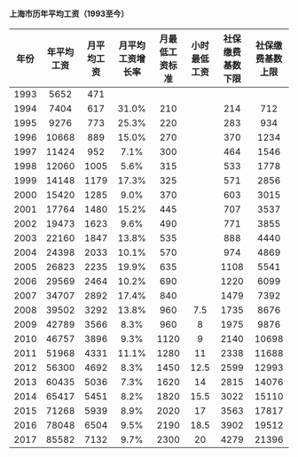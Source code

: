 
#### 上海市历年平均工资（1993至今）

| 年份 | 年平均工资 | 月平均工资 | 月平均工资增长率 | 月最低工资标准 | 小时最低工资 | 社保缴费基数下限 | 社保缴费基数上限 |
| :-----: | :-----: | :-----: | :-----: | :-----: | :-----: | :-----: | :-----: |
| 1993 | 5652 | 471 |  |  |  |  |
| 1994 | 7404 | 617 | 31.0% | 210 |  | 214 | 712 |
| 1995 | 9276 | 773 | 25.3% | 220 |  | 283 | 934 |
| 1996 | 10668 | 889 | 15.0% | 270 |  | 370 | 1234 |
| 1997 | 11424 | 952 | 7.1% | 300 |  | 464 | 1546 |
| 1998 | 12060 | 1005 | 5.6% | 315 |  | 533 | 1778 |
| 1999 | 14148 | 1179 | 17.3% | 325 |  | 571 | 2856 |
| 2000 | 15420 | 1285 | 9.0% | 370 |  | 603 | 3015 |
| 2001 | 17764 | 1480 | 15.2% | 445 |  | 707 | 3537 |
| 2002 | 19473 | 1623 | 9.6% | 490 |  | 771 | 3855 |
| 2003 | 22160 | 1847 | 13.8% | 535 |  | 888 | 4440 |
| 2004 | 24398 | 2033 | 10.1% | 570 |  | 974 | 4869 |
| 2005 | 26823 | 2235 | 19.9% | 635 |  | 1108 | 5541 |
| 2006 | 29569 | 2464 | 10.2% | 690 |  | 1220 | 6099 |
| 2007 | 34707 | 2892 | 17.4% | 840 |  | 1479 | 7392 |
| 2008 | 39502 | 3292 | 13.8% | 960 | 7.5 | 1735 | 8676 |
| 2009 | 42789 | 3566 | 8.3% | 960 | 8 | 1975 | 9876 |
| 2010 | 46757 | 3896 | 9.3% | 1120 | 9 | 2140 | 10698 |
| 2011 | 51968 | 4331 | 11.1% | 1280 | 11 | 2338 | 11688 |
| 2012 | 56300 | 4692 | 8.3% | 1450 | 12.5 | 2599 | 12993 |
| 2013 | 60435 | 5036 | 7.3% | 1620 | 14 | 2815 | 14076 |
| 2014 | 65417 | 5451 | 8.2% | 1820 | 15.5 | 3022 | 15110 |
| 2015 | 71268 | 5939 | 8.9% | 2020  | 17 | 3563 | 17817 |
| 2016 | 78048 | 6504 | 9.5% | 2190 | 18.5 | 3902 | 19512 |
| 2017 | 85582 | 7132 | 9.7% | 2300 | 20 | 4279 | 21396 |
